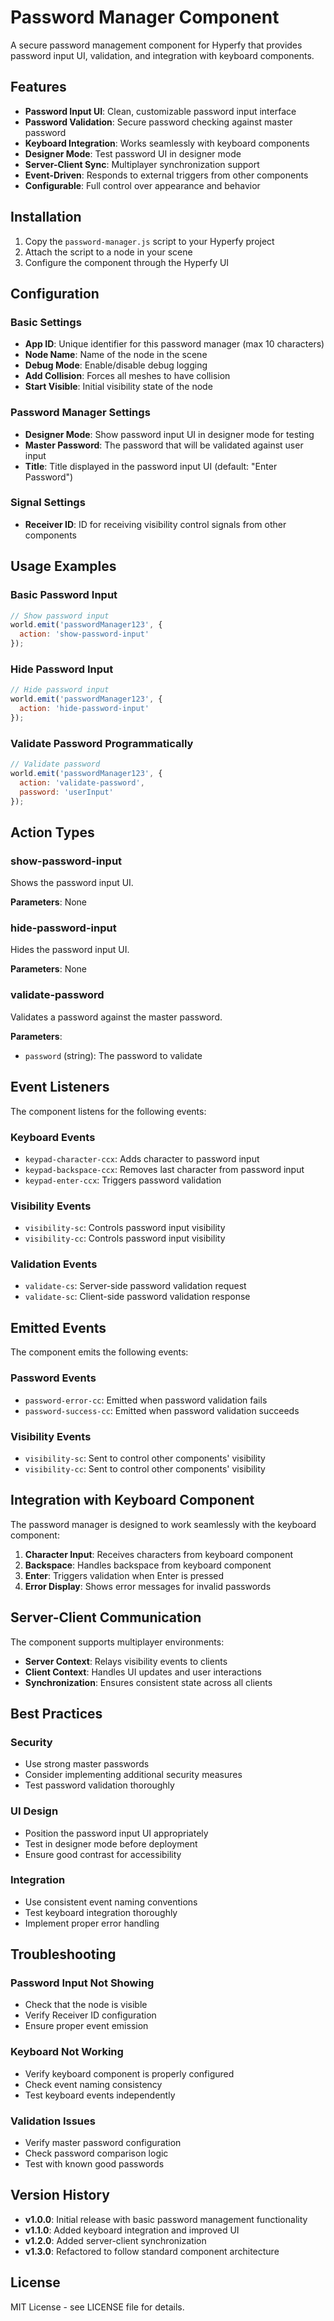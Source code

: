 # Password Manager Component

A secure password management component for Hyperfy that provides password input UI, validation, and integration with keyboard components.

## Features

- **Password Input UI**: Clean, customizable password input interface
- **Password Validation**: Secure password checking against master password
- **Keyboard Integration**: Works seamlessly with keyboard components
- **Designer Mode**: Test password UI in designer mode
- **Server-Client Sync**: Multiplayer synchronization support
- **Event-Driven**: Responds to external triggers from other components
- **Configurable**: Full control over appearance and behavior

## Installation

1. Copy the `password-manager.js` script to your Hyperfy project
2. Attach the script to a node in your scene
3. Configure the component through the Hyperfy UI

## Configuration

### Basic Settings

- **App ID**: Unique identifier for this password manager (max 10 characters)
- **Node Name**: Name of the node in the scene
- **Debug Mode**: Enable/disable debug logging
- **Add Collision**: Forces all meshes to have collision
- **Start Visible**: Initial visibility state of the node

### Password Manager Settings

- **Designer Mode**: Show password input UI in designer mode for testing
- **Master Password**: The password that will be validated against user input
- **Title**: Title displayed in the password input UI (default: "Enter Password")

### Signal Settings

- **Receiver ID**: ID for receiving visibility control signals from other components

## Usage Examples

### Basic Password Input

```javascript
// Show password input
world.emit('passwordManager123', {
  action: 'show-password-input'
});
```

### Hide Password Input

```javascript
// Hide password input
world.emit('passwordManager123', {
  action: 'hide-password-input'
});
```

### Validate Password Programmatically

```javascript
// Validate password
world.emit('passwordManager123', {
  action: 'validate-password',
  password: 'userInput'
});
```

## Action Types

### show-password-input
Shows the password input UI.

**Parameters**: None

### hide-password-input
Hides the password input UI.

**Parameters**: None

### validate-password
Validates a password against the master password.

**Parameters**:
- `password` (string): The password to validate

## Event Listeners

The component listens for the following events:

### Keyboard Events
- `keypad-character-ccx`: Adds character to password input
- `keypad-backspace-ccx`: Removes last character from password input
- `keypad-enter-ccx`: Triggers password validation

### Visibility Events
- `visibility-sc`: Controls password input visibility
- `visibility-cc`: Controls password input visibility

### Validation Events
- `validate-cs`: Server-side password validation request
- `validate-sc`: Client-side password validation response

## Emitted Events

The component emits the following events:

### Password Events
- `password-error-cc`: Emitted when password validation fails
- `password-success-cc`: Emitted when password validation succeeds

### Visibility Events
- `visibility-sc`: Sent to control other components' visibility
- `visibility-cc`: Sent to control other components' visibility

## Integration with Keyboard Component

The password manager is designed to work seamlessly with the keyboard component:

1. **Character Input**: Receives characters from keyboard component
2. **Backspace**: Handles backspace from keyboard component
3. **Enter**: Triggers validation when Enter is pressed
4. **Error Display**: Shows error messages for invalid passwords

## Server-Client Communication

The component supports multiplayer environments:

- **Server Context**: Relays visibility events to clients
- **Client Context**: Handles UI updates and user interactions
- **Synchronization**: Ensures consistent state across all clients

## Best Practices

### Security
- Use strong master passwords
- Consider implementing additional security measures
- Test password validation thoroughly

### UI Design
- Position the password input UI appropriately
- Test in designer mode before deployment
- Ensure good contrast for accessibility

### Integration
- Use consistent event naming conventions
- Test keyboard integration thoroughly
- Implement proper error handling

## Troubleshooting

### Password Input Not Showing
- Check that the node is visible
- Verify Receiver ID configuration
- Ensure proper event emission

### Keyboard Not Working
- Verify keyboard component is properly configured
- Check event naming consistency
- Test keyboard events independently

### Validation Issues
- Verify master password configuration
- Check password comparison logic
- Test with known good passwords

## Version History

- **v1.0.0**: Initial release with basic password management functionality
- **v1.1.0**: Added keyboard integration and improved UI
- **v1.2.0**: Added server-client synchronization
- **v1.3.0**: Refactored to follow standard component architecture

## License

MIT License - see LICENSE file for details.
